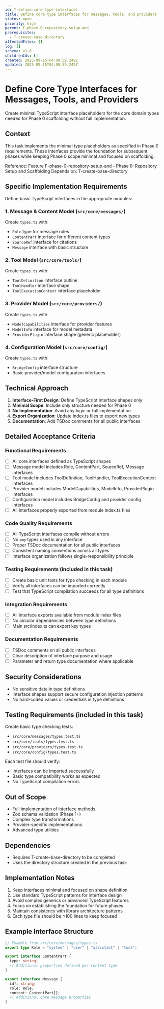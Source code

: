 ```yaml
---
id: T-define-core-type-interfaces
title: Define core type interfaces for messages, tools, and providers
status: open
priority: high
parent: F-phase-0-repository-setup-and
prerequisites:
  - T-create-base-directory
affectedFiles: {}
log: []
schema: v1.0
childrenIds: []
created: 2025-09-15T04:00:59.249Z
updated: 2025-09-15T04:00:59.249Z
---
```


# Define Core Type Interfaces for Messages, Tools, and Providers

Create minimal TypeScript interface placeholders for the core domain types needed for Phase 0 scaffolding without full implementation.

## Context

This task implements the minimal type placeholders as specified in Phase 0 requirements. These interfaces provide the foundation for subsequent phases while keeping Phase 0 scope minimal and focused on scaffolding.

Reference: Feature F-phase-0-repository-setup-and - Phase 0: Repository Setup and Scaffolding
Depends on: T-create-base-directory

## Specific Implementation Requirements

Define basic TypeScript interfaces in the appropriate modules:

### 1. Message & Content Model (`src/core/messages/`)

Create `types.ts` with:

- `Role` type for message roles
- `ContentPart` interface for different content types
- `SourceRef` interface for citations
- `Message` interface with basic structure

### 2. Tool Model (`src/core/tools/`)

Create `types.ts` with:

- `ToolDefinition` interface outline
- `ToolHandler` interface shape
- `ToolExecutionContext` interface placeholder

### 3. Provider Model (`src/core/providers/`)

Create `types.ts` with:

- `ModelCapabilities` interface for provider features
- `ModelInfo` interface for model metadata
- `ProviderPlugin` interface shape (generic placeholder)

### 4. Configuration Model (`src/core/config/`)

Create `types.ts` with:

- `BridgeConfig` interface structure
- Basic provider/model configuration interfaces

## Technical Approach

1. **Interface-First Design**: Define TypeScript interface shapes only
2. **Minimal Scope**: Include only structure needed for Phase 0
3. **No Implementation**: Avoid any logic or full implementation
4. **Export Organization**: Update index.ts files to export new types
5. **Documentation**: Add TSDoc comments for all public interfaces

## Detailed Acceptance Criteria

### Functional Requirements

- [ ] All core interfaces defined as TypeScript shapes
- [ ] Message model includes Role, ContentPart, SourceRef, Message interfaces
- [ ] Tool model includes ToolDefinition, ToolHandler, ToolExecutionContext interfaces
- [ ] Provider model includes ModelCapabilities, ModelInfo, ProviderPlugin interfaces
- [ ] Configuration model includes BridgeConfig and provider config interfaces
- [ ] All interfaces properly exported from module index.ts files

### Code Quality Requirements

- [ ] All TypeScript interfaces compile without errors
- [ ] No `any` types used in any interface
- [ ] Proper TSDoc documentation for all public interfaces
- [ ] Consistent naming conventions across all types
- [ ] Interface organization follows single-responsibility principle

### Testing Requirements (included in this task)

- [ ] Create basic unit tests for type checking in each module
- [ ] Verify all interfaces can be imported correctly
- [ ] Test that TypeScript compilation succeeds for all type definitions

### Integration Requirements

- [ ] All interface exports available from module index files
- [ ] No circular dependencies between type definitions
- [ ] Main src/index.ts can export key types

### Documentation Requirements

- [ ] TSDoc comments on all public interfaces
- [ ] Clear description of interface purpose and usage
- [ ] Parameter and return type documentation where applicable

## Security Considerations

- No sensitive data in type definitions
- Interface shapes support secure configuration injection patterns
- No hard-coded values or credentials in type definitions

## Testing Requirements (included in this task)

Create basic type checking tests:

- `src/core/messages/types.test.ts`
- `src/core/tools/types.test.ts`
- `src/core/providers/types.test.ts`
- `src/core/config/types.test.ts`

Each test file should verify:

- Interfaces can be imported successfully
- Basic type compatibility works as expected
- No TypeScript compilation errors

## Out of Scope

- Full implementation of interface methods
- Zod schema validation (Phase 1+)
- Complex type transformations
- Provider-specific implementations
- Advanced type utilities

## Dependencies

- Requires T-create-base-directory to be completed
- Uses the directory structure created in the previous task

## Implementation Notes

1. Keep interfaces minimal and focused on shape definition
2. Use standard TypeScript patterns for interface design
3. Avoid complex generics or advanced TypeScript features
4. Focus on establishing the foundation for future phases
5. Maintain consistency with library architecture patterns
6. Each type file should be ≤100 lines to keep focused

## Example Interface Structure

```typescript
// Example from src/core/messages/types.ts
export type Role = "system" | "user" | "assistant" | "tool";

export interface ContentPart {
  type: string;
  // Additional properties defined per content type
}

export interface Message {
  id?: string;
  role: Role;
  content: ContentPart[];
  // Additional core message properties
}
```
